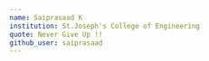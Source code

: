 ```yaml
---
name: Saiprasaad K
institution: St.Joseph's College of Engineering
quote: Never Give Up !!
github_user: saiprasaad
---
```

